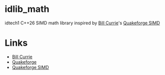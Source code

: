 # idlib_math
idtech1 C++26 SIMD math library inspired by [Bill Currie][1]'s [Quakeforge SIMD][3]

# Links

- [Bill Currie][1]
- [Quakeforge][2]
- [Quakeforge SIMD][3]
  
[1]: http://github.com/taniwha
[2]: http://github.com/quakeforge/quakeforge
[3]: http://github.com/quakeforge/quakeforge/tree/master/include/QF/simd

